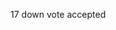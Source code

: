 <!DOCTYPE html>
<html>
<head>
   <title>源味本鋪｜古早味蛋糕口味</title>

   17
   down vote
   accepted
   

</head>
<body>

</body>
</html>

